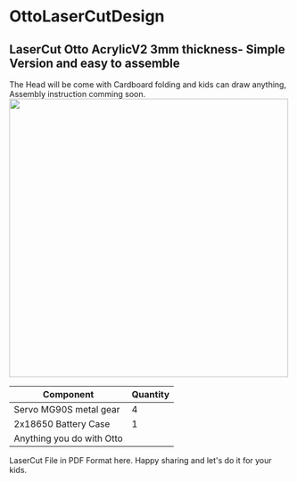 # OttoLaserCutDesign
## LaserCut Otto AcrylicV2 3mm thickness- Simple Version and easy to assemble 
  The Head will be come with Cardboard folding and kids can draw anything, Assembly instruction comming soon.
  <img src="https://github.com/stembotvn/OttoLaserCutDesign/blob/master/OttoAcrylicV2/media/3DviewPic.png" width="500" align="center">
  
  |  Component             |Quantity |
 | --- | --- |
 |  Servo MG90S metal gear         | 4          |
  | 2x18650 Battery Case       | 1          |
  | Anything you do with Otto |

LaserCut File in PDF Format here. Happy sharing and let's do it for your kids. 

